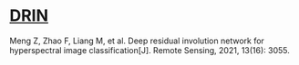 # [DRIN](https://www.mdpi.com/2072-4292/13/16/3055)

Meng Z, Zhao F, Liang M, et al. Deep residual involution network for hyperspectral image classification[J]. Remote Sensing, 2021, 13(16): 3055.
